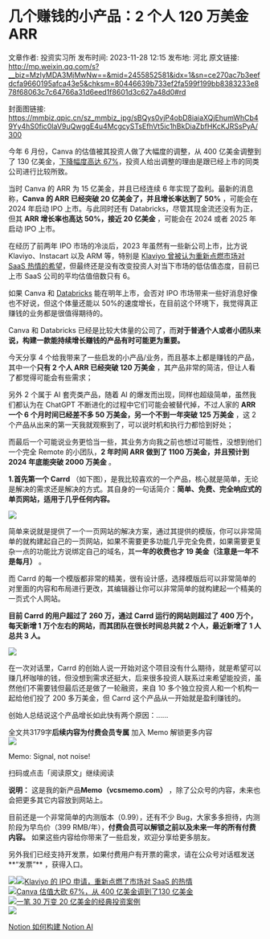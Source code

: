 # 几个赚钱的小产品：2 个人 120 万美金 ARR

文章作者: 投资实习所
发布时间: 2023-11-28 12:15
发布地: 河北
原文链接: http://mp.weixin.qq.com/s?__biz=MzIyMDA3MjMwNw==&mid=2455852581&idx=1&sn=ce270ac7b3eefdcfa9660195afca43e5&chksm=80446639b733ef2fa599f199bb8383233e878f68063c7c64766a31d6eed1f8601d3c627a48d0#rd

封面图链接: https://mmbiz.qpic.cn/sz_mmbiz_jpg/sBQys0vjP4obD8iaiaXQjEhumWhCb49Yy4hS0fic0laV9uQwggE4u4McgcySTsEfhVt5ic1hBkDiaZbfHKcKJRSsPyA/300

今年 6 月份，Canva 的估值被其投资人做了大幅度的调整，从 400 亿美金调整到了 130 亿美金，[下降幅度高达
67%](http://mp.weixin.qq.com/s?__biz=MzIyMDA3MjMwNw==&mid=2455850818&idx=1&sn=8c1a62c89037f709e98ab2028c60e60d&chksm=80447f5eb733f6483e37e0a466f39bd2cf91f135a809a34bd8d10929749b9bb2353918b12c02&scene=21#wechat_redirect)，投资人给出调整的理由是跟已经上市的同类公司进行比较所致。

当时 Canva 的 ARR 为 15 亿美金，并且已经连续 6 年实现了盈利。最新的消息称，**Canva 的 ARR 已经突破 20
亿美金了，并且增长率达到了 50%** ，可能会在 2024 年启动 IPO 上市。与此同时还有 Databricks，尽管其现金流还没有为正，但其
**ARR 增长率也高达 50%，接近 20 亿美金** ，可能会在 2024 或者 2025 年启动 IPO 上市。

在经历了前两年 IPO 市场的冷淡后，2023 年虽然有一些新公司上市，比方说 Klaviyo、Instacart 以及 ARM 等，特别是
[Klaviyo 曾被认为重新点燃市场对 SaaS
热情的希望](http://mp.weixin.qq.com/s?__biz=MzIyMDA3MjMwNw==&mid=2455851896&idx=1&sn=c432bbb8b7e5b67bb1f6050b52d37ab1&chksm=80446364b733ea728458e445845baf144407a911b9aac4eb9a5c09a5bc6338e674efc88fd879&scene=21#wechat_redirect)，但最终还是没有改变投资人对当下市场的低估值态度，目前已上市
SaaS 公司的平均估值倍数只有 6。

如果 Canva 和
[Databricks](http://mp.weixin.qq.com/s?__biz=MzIyMDA3MjMwNw==&mid=2455852056&idx=1&sn=795a1a1c4bd02896a09484b00ec76908&chksm=80446404b733ed121f6a875b863f7ef0af0163df058742b04392f3a1c911da728cef00897ac0&scene=21#wechat_redirect)
能在明年上市，会否对 IPO 市场带来一些好消息好像也不好说，但这个体量还能以 50%的速度增长，在目前这个环境下，我觉得真正赚钱的业务都是很值得期待的。

Canva 和 Databricks 已经是比较大体量的公司了，而**对于普通个人或者小团队来说，构建一款能持续增长赚钱的产品有时可能更为重要。**

今天分享 4 个给我带来了一些启发的小产品/业务，而且基本上都是赚钱的产品，其中一个**只有 2 个人 ARR 已经突破 120 万美金**
，其产品非常的简洁，但让人看了都觉得可能会有些需求；

另外 2 个属于 AI 套壳类产品，随着 AI 的爆发而出现，同样也超级简单，虽然我们都认为在 ChatGPT
不断进化的过程中它们可能会被替代掉，不过人家的 **ARR 一个 6 个月时间已经差不多 50 万美金，另一个不到一年突破 125 万美金** ，这 2
个产品从出来的第一天我就观察到了，可以说时机和执行力都恰到好处；

而最后一个可能说业务更恰当一些，其业务方向我之前也想过可能性，没想到他们一个完全 Remote 的小团队，**2 年时间 ARR 做到了 1100
万美金，并且预计到 2024 年底能突破 2000 万美金** 。

**1.首先第一个 Carrd**
（如下图），是我比较喜欢的一个产品，核心就是简单，无论是解决的需求还是解决的方式。其自身的一句话简介：**简单、免费、完全响应式的单页网站，适用于几乎任何内容。**

![](https://mmbiz.qpic.cn/sz_mmbiz_png/sBQys0vjP4obD8iaiaXQjEhumWhCb49Yy4lc4mFbZ4s2GrbDwq8XIc6KroISia7I1CupKbXWF5ClBuEMACG7MnLgA/640?wx_fmt=png&from=appmsg)

简单来说就是提供了一个一页网站的解决方案，通过其提供的模版，你可以非常简单的就构建起自己的一页网站，如果不需要更多功能几乎完全免费，如果需要更复杂一点的功能比方说绑定自己的域名，其**一年的收费也才
19 美金（注意是一年不是每月）** 。

而 Carrd
的每一个模版都非常的精美，很有设计感，选择模版后可以非常简单的对里面的内容和布局进行更改，其编辑器让你可以非常简单的就构建起一个精美的一页式个人网站。

**目前 Carrd 的用户超过了 260 万，通过 Carrd 运行的网站则超过了 400 万个，每天新增 1 万个左右的网站，而其团队在很长时间总共就
2 个人，最近新增了 1 人总共 3 人。**

![](https://mmbiz.qpic.cn/sz_mmbiz_png/sBQys0vjP4obD8iaiaXQjEhumWhCb49Yy4zs9YYSbgKpL6V3IFbYAcXibmFUHtJ0w8vcpOVacBL6WBicf3RGEserKA/640?wx_fmt=png&from=appmsg)

在一次对话里，Carrd
的创始人说一开始对这个项目没有什么期待，就是希望可以赚几杯咖啡的钱，但没想到需求还挺大，后来很多投资人联系过来希望能投资，虽然他们不需要钱但最后还是做了一轮融资，来自
10 多个独立投资人和一个机构一起给他们投了 200 多万美金，但 Carrd 这个产品从一开始就是盈利赚钱的。

创始人总结说这个产品增长如此快有两个原因：……

全文共3179字**后续内容为付费会员专属** 加入 Memo 解锁更多内容  
![](https://mmbiz.qpic.cn/sz_mmbiz_png/sBQys0vjP4obD8iaiaXQjEhumWhCb49Yy4WWqnvy9rJNoYMYJPCwUJ0z59MlzfECUN05blDsqiapEpc4NEuf4UWbg/640?wx_fmt=png&from=appmsg)  

Memo: Signal, not noise!

扫码或点击「阅读原文」继续阅读

**说明：** 这是我的新产品**Memo（vcsmemo.com）** ，除了公众号的内容，未来也会把更多其它内容放到网站上。

目前还是一个非常简单的内测版本（0.99），还有不少 Bug，大家多多担待，内测阶段为早鸟价（399
RMB/年），**付费会员可以解锁之前以及未来一年的所有付费内容。** 如果这些内容给你带来了一些启发，欢迎分享给更多朋友。  

另外我们已经支持开发票，如果付费用户有开票的需求，请在公众号对话框发送**“发票”** ，获得入口。

![](https://mmbiz.qpic.cn/mmbiz_png/mrJibAziaMQhQGoNHniac6wGOyRe172dlS0HCYicyjiaCTtly2pULIz6YPNsXeRjoQFSuDYezsia4ibhbAc1X3GKtVRyw/640?wx_fmt=png&wxfrom=5&wx_lazy=1&wx_co=1)[![](https://mmbiz.qpic.cn/sz_mmbiz_jpg/sBQys0vjP4ouiaR8RicL058ficgFV4XHtl1SQVX9VW3Xmm6shlKHE7etwl6KXwuZL1Xjo7nFic4YE1J44mJb59MTSA/640?wx_fmt=jpeg)Klaviyo
的 IPO 申请，重新点燃了市场对 SaaS
的热情](https://mp.weixin.qq.com/s?__biz=MzIyMDA3MjMwNw==&mid=2455851896&idx=1&sn=c432bbb8b7e5b67bb1f6050b52d37ab1&chksm=80446364b733ea728458e445845baf144407a911b9aac4eb9a5c09a5bc6338e674efc88fd879&scene=21#wechat_redirect)  
[![](https://mmbiz.qpic.cn/sz_mmbiz_jpg/sBQys0vjP4r3g7nP2dJQ0A4UgIf8ztuK9nCUUbSVGiao5bOQz73H0dulU07y4hdoxfEREfzXjHzDnphouwtpiaxg/640?wx_fmt=jpeg)Canva
估值大砍 67%，从 400 亿美金调到了130
亿美金](https://mp.weixin.qq.com/s?__biz=MzIyMDA3MjMwNw==&mid=2455850818&idx=1&sn=8c1a62c89037f709e98ab2028c60e60d&chksm=80447f5eb733f6483e37e0a466f39bd2cf91f135a809a34bd8d10929749b9bb2353918b12c02&scene=21#wechat_redirect)  
[![](https://mmbiz.qpic.cn/sz_mmbiz_jpg/sBQys0vjP4rmlcHFX3u8OHx20IhRibeYXia40icxB1MWxxY1VnhUTmdyIatXb1C2RPoibMpb6XInsicjDlYJhnuFzEQ/640?wx_fmt=jpeg)一笔
30 万变 20
亿美金的经典投资案例](https://mp.weixin.qq.com/s?__biz=MzIyMDA3MjMwNw==&mid=2455852567&idx=1&sn=ecb01d770679beb1af85f6fb397b0cbd&chksm=8044660bb733ef1d1753f1c7d35407dded48a193f998183bd7cd735c8f85d0579f1e80889157&scene=21#wechat_redirect)  
[![](https://mmbiz.qpic.cn/sz_mmbiz_jpg/sBQys0vjP4p8ea1lyAFHB1pjvztForMQYFoTviaqI8lRfkc2JoicKQUfibicph5oPlaab9iaDR8Fx5xXxibQ1w14z2hA/640?wx_fmt=jpeg)](https://mp.weixin.qq.com/s?__biz=MzIyMDA3MjMwNw==&mid=2455852549&idx=1&sn=de55fc993cd3c81767867f981da7198e&chksm=80446619b733ef0f1895d674a76953ba8764ab375944604b4d21a782d5fbe0007c72cf5ea504&scene=21#wechat_redirect)

[Notion 如何构建 Notion
AI](https://mp.weixin.qq.com/s?__biz=MzIyMDA3MjMwNw==&mid=2455852549&idx=1&sn=de55fc993cd3c81767867f981da7198e&chksm=80446619b733ef0f1895d674a76953ba8764ab375944604b4d21a782d5fbe0007c72cf5ea504&scene=21#wechat_redirect)

